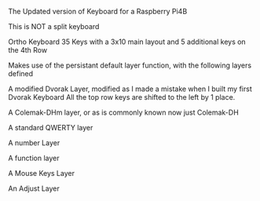 The Updated version of Keyboard for a Raspberry Pi4B

This is NOT a split keyboard

Ortho Keyboard 35 Keys with a 3x10 main layout and 5 additional keys on the 4th Row

Makes use of the persistant default layer function, with the following layers defined

A modified Dvorak Layer, modified as I made a mistake when I built my first Dvorak Keyboard
All the top row keys are shifted to the left by 1 place.

A Colemak-DHm layer, or as is commonly known now just Colemak-DH

A standard QWERTY layer

A number Layer

A function layer

A Mouse Keys Layer

An Adjust Layer

